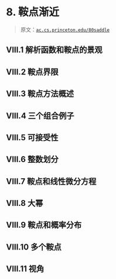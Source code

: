 # 8\.   鞍点渐近

> 原文：[`ac.cs.princeton.edu/80saddle`](https://ac.cs.princeton.edu/80saddle)

## VIII.1 解析函数和鞍点的景观

## VIII.2 鞍点界限

## VIII.3 鞍点方法概述

## VIII.4 三个组合例子

## VIII.5 可接受性

## VIII.6 整数划分

## VIII.7 鞍点和线性微分方程

## VIII.8 大幂

## VIII.9 鞍点和概率分布

## VIII.10 多个鞍点

## VIII.11 视角
